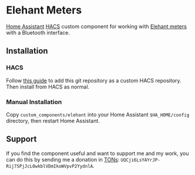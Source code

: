 # Elehant Meters

[Home Assistant](https://www.home-assistant.io/) [HACS](https://hacs.xyz/) custom component for working with [Elehant meters](https://elehant.ru/) with a Bluetooth interface.

## Installation

### HACS

Follow [this guide](https://hacs.xyz/docs/faq/custom_repositories/) to add this git repository as a custom HACS repository. Then install from HACS as normal.

### Manual Installation

Copy `custom_components/elehant` into your Home Assistant `$HA_HOME/config` directory, then restart Home Assistant.

## Support

If you find the component useful and want to support me and my work, you can do this by sending me a donation in [TONs](https://ton.org/): `UQCji6LsYAYrJP-Rij7SPjJcL0wkblVDmIkoWVpvP2YydnlA`.
